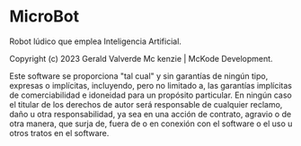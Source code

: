 # MicroBot
Robot lúdico que emplea Inteligencia Artificial.

Copyright (c) 2023 Gerald Valverde Mc kenzie | McKode Development.

Este software se proporciona "tal cual" y sin garantías de ningún tipo, expresas o implícitas, incluyendo, pero no limitado a, las garantías implícitas de comerciabilidad e idoneidad para un propósito particular. En ningún caso el titular de los derechos de autor será responsable de cualquier reclamo, daño u otra responsabilidad, ya sea en una acción de contrato, agravio o de otra manera, que surja de, fuera de o en conexión con el software o el uso u otros tratos en el software.
